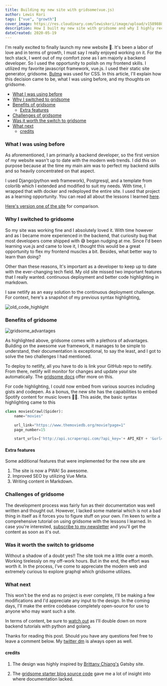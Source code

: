 ```yaml
---
title: Building my new site with gridsome(vue.js)
author: Lewis Kori
tags: ["vue", "growth"]
cover_image: https://res.cloudinary.com/lewiskori/image/upload/v1589888953/gridsome_zyrbtm.png
description: How I built my new site with gridsome and why I highly recommend it
dateCreated: 2020-05-19
---
```

I'm really excited to finally launch my new website 🥳. It's been a labor of love and in terms of growth, I must say I really enjoyed working on it. For the tech stack, I went out of my comfort zone as I am majorly a backend developer. So I used the opportunity to polish on my frontend skills. I utilized my favorite javascript framework, vue.js. I used their static site generator, gridsome. [Bulma](https://bulma.io/) was used for CSS.
In this article, I'll explain how this decision came to be, what I was using before, and my thoughts on gridsome.

- [What I was using before](#what-i-was-using-before)
- [Why I switched to gridsome](#why-i-switched-to-gridsome)
- [Benefits of gridsome](#benefits-of-gridsome)
  - [Extra features](#extra-features)
- [Challenges of gridsome](#challenges-of-gridsome)
- [Was it worth the switch to gridsome](#was-it-worth-the-switch-to-gridsome)
- [What next](#what-next)
  - [credits](#credits)

### What I was using before

As aforementioned, I am primarily a backend developer, so the first version of my website wasn't up to date with the modern web trends. I did this on purpose because at the time my main aim was to perfect my backend skills and so heavily concentrated on that aspect.

I used Django(python web framework), Postgresql, and a template from colorlib which I extended and modified to suit my needs. With time, I wrapped that with docker and redeployed the entire site. I used that project as a learning opportunity. You can read all about the lessons I learned [here](https://lewiskori.com/blog/lessons-learnt-from-building-and-deploying-a-portfolio-website/).

[Here's version one of the site](https://v-one.lewiskori.com/) for comparison.

### Why I switched to gridsome

So my site was working fine and I absolutely loved it. With time however and as I became more experienced in the backend, that curiosity bug that most developers come shipped with 😅 began nudging at me. Since I'd been learning vue.js and came to love it, I thought this would be a great opportunity to flex my frontend muscles a bit. Besides, what better way to learn than doing?

Other than these reasons, It's important as a developer to keep up to date with the ever-changing tech field.
My old site missed two important features that I really wanted. continuous deployment and better code highlighting in markdown.

I saw netlify as an easy solution to the continuous deployment challenge.
For context, here's a snapshot of my previous syntax highlighting,

![old_code_highlight](https://res.cloudinary.com/lewiskori/image/upload/v1589888452/old-syntax_m5efn6.png)

### Benefits of gridsome

![gridsome_advantages](https://res.cloudinary.com/lewiskori/image/upload/v1589888523/Screenshot_2020-05-19_Modern_Site_Generator_for_Vue_js_-_Gridsome_rlv8my.png)

As highlighted above, gridsome comes with a plethora of advantages. Building on the awesome vue framework, it manages to be simple to understand, their documentation is exceptional, to say the least, and I got to solve the two challenges I had mentioned.

To deploy to netlify, all you have to do is link your GitHub repo to netlify. From there, netlify will monitor for changes and update your site automatically. The [gridsome docs](https://gridsome.org/docs/deploy-to-netlify/) offer more on this.

For code highlighting, I could now embed from various sources including gists and codepen.
As a bonus, the new site has the capabilities to embed Spotify content for music lovers 🕺🏼.
This aside, the basic syntax highlighting came to this

```python
class moviesCrawl(Spider):
    name="movies"

    url_link="https://www.themoviedb.org/movie?page=1"
    page_number=15

    start_urls=['http://api.scraperapi.com/?api_key='+ API_KEY + '&url=' + url_link + '&render=true']
```

#### Extra features

Some additional features that were implemented for the new site are

1. The site is now a PWA! So awesome.
2. Improved SEO by utilizing Vue Meta.
3. Writing content in Markdown.

### Challenges of gridsome

The development process was fairly fun as their documentation was well written and thought out.
However, I lacked some material which is not a bad thing in itself as it forces you to figure stuff on your own.
I'm keen to write a comprehensive tutorial on using gridsome with the lessons I learned. In case you're interested, [subscribe to my newsletter](https://mailchi.mp/c42286076bd8/lewiskori) and you'll get the content as soon as it's out.

### Was it worth the switch to gridsome

Without a shadow of a doubt yes!! The site took me a little over a month. Working tirelessly on my off-work hours. But in the end, the effort was worth it. In the process, I've come to appreciate the modern web and extremely curious to explore graphql which gridsome utilizes.

### What next

This won't be the end as no project is ever complete, I'll be making a few modifications and I'd appreciate any input to the design. In the coming days, I'll make the entire codebase completely open-source for use to anyone who may want such a site.

In terms of content, be sure to [watch out](https://mailchi.mp/c42286076bd8/lewiskori) as I'll double down on more backend tutorials with python and golang.

Thanks for reading this post. Should you have any questions feel free to leave a comment below. My [twitter dm](https://twitter.com/lewis_kihiu/) is always open as well.

#### credits

1. The design was highly inspired by [Brittany Chiang's](https://brittanychiang.com/) Gatsby site.

2. The [gridsome starter blog source code](https://github.com/lewis-kori/gridsome-starter-blog) gave me a lot of insight into where documentation lacked.
